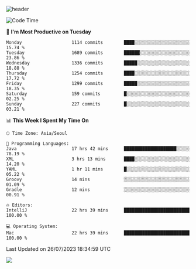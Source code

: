 ![header](https://capsule-render.vercel.app/api?type=Egg&color=timeAuto&height=300&section=header&text=PoPo&fontSize=90&animation=fadeIn)

  <!--START_SECTION:waka-->
![Code Time](http://img.shields.io/badge/Code%20Time-1%2C064%20hrs%2039%20mins-blue)

📅 **I'm Most Productive on Tuesday** 

```text
Monday                   1114 commits        ████░░░░░░░░░░░░░░░░░░░░░   15.74 % 
Tuesday                  1689 commits        ██████░░░░░░░░░░░░░░░░░░░   23.86 % 
Wednesday                1336 commits        █████░░░░░░░░░░░░░░░░░░░░   18.88 % 
Thursday                 1254 commits        ████░░░░░░░░░░░░░░░░░░░░░   17.72 % 
Friday                   1299 commits        █████░░░░░░░░░░░░░░░░░░░░   18.35 % 
Saturday                 159 commits         █░░░░░░░░░░░░░░░░░░░░░░░░   02.25 % 
Sunday                   227 commits         █░░░░░░░░░░░░░░░░░░░░░░░░   03.21 % 
```


📊 **This Week I Spent My Time On** 

```text
🕑︎ Time Zone: Asia/Seoul

💬 Programming Languages: 
Java                     17 hrs 42 mins      ████████████████████░░░░░   78.19 % 
XML                      3 hrs 13 mins       ████░░░░░░░░░░░░░░░░░░░░░   14.20 % 
YAML                     1 hr 11 mins        █░░░░░░░░░░░░░░░░░░░░░░░░   05.22 % 
Groovy                   14 mins             ░░░░░░░░░░░░░░░░░░░░░░░░░   01.09 % 
Gradle                   12 mins             ░░░░░░░░░░░░░░░░░░░░░░░░░   00.91 % 

🔥 Editors: 
IntelliJ                 22 hrs 39 mins      █████████████████████████   100.00 % 

💻 Operating System: 
Mac                      22 hrs 39 mins      █████████████████████████   100.00 % 
```


 Last Updated on 26/07/2023 18:34:59 UTC
<!--END_SECTION:waka-->



<img src="https://capsule-render.vercel.app/api?type=Egg&color=timeAuto&height=300&section=footer&text=PoPo&fontSize=90&animation=fadeIn&reversal=true" />
